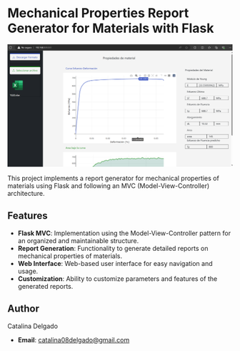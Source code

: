 # Mechanical Properties Report Generator for Materials with Flask

![Banner](images/Interfaz.png)

This project implements a report generator for mechanical properties of materials using Flask and following an MVC (Model-View-Controller) architecture.

## Features

- **Flask MVC**: Implementation using the Model-View-Controller pattern for an organized and maintainable structure.
- **Report Generation**: Functionality to generate detailed reports on mechanical properties of materials.
- **Web Interface**: Web-based user interface for easy navigation and usage.
- **Customization**: Ability to customize parameters and features of the generated reports.

## Author

Catalina Delgado

- **Email**: catalina08delgado@gmail.com